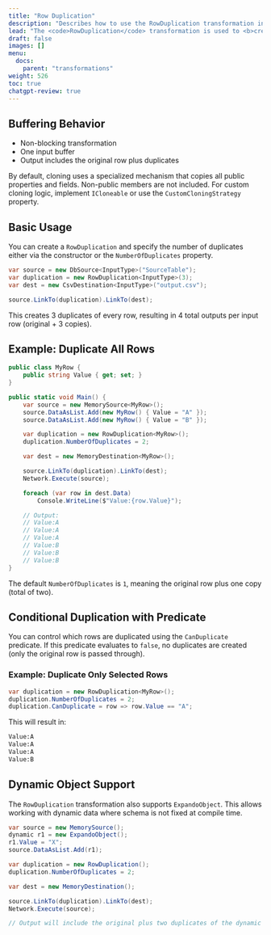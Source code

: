 ```yaml
---
title: "Row Duplication"
description: "Describes how to use the RowDuplication transformation in ETLBox to create multiple copies of input rows. Covers configuration via duplication count and conditional duplication using predicates. Includes support for strongly typed and dynamic data, and explains customization of cloning behavior."
lead: "The <code>RowDuplication</code> transformation is used to <b>create duplicates</b> of incoming rows in your data flow. It allows you to define how many copies of a row should be made and provides an optional predicate to control which rows are duplicated."
draft: false
images: []
menu:
  docs:
    parent: "transformations"
weight: 526
toc: true
chatgpt-review: true
---
```


## Buffering Behavior

- Non-blocking transformation
- One input buffer
- Output includes the original row plus duplicates

By default, cloning uses a specialized mechanism that copies all public properties and fields. Non-public members are not included.  For custom cloning logic, implement `ICloneable` or use the `CustomCloningStrategy` property.

## Basic Usage

You can create a `RowDuplication` and specify the number of duplicates either via the constructor or the `NumberOfDuplicates` property.

```csharp
var source = new DbSource<InputType>("SourceTable");
var duplication = new RowDuplication<InputType>(3);
var dest = new CsvDestination<InputType>("output.csv");

source.LinkTo(duplication).LinkTo(dest);
```

This creates 3 duplicates of every row, resulting in 4 total outputs per input row (original + 3 copies).

## Example: Duplicate All Rows

```csharp
public class MyRow {
    public string Value { get; set; }
}

public static void Main() {
    var source = new MemorySource<MyRow>();
    source.DataAsList.Add(new MyRow() { Value = "A" });
    source.DataAsList.Add(new MyRow() { Value = "B" });

    var duplication = new RowDuplication<MyRow>();
    duplication.NumberOfDuplicates = 2;

    var dest = new MemoryDestination<MyRow>();

    source.LinkTo(duplication).LinkTo(dest);
    Network.Execute(source);

    foreach (var row in dest.Data)
        Console.WriteLine($"Value:{row.Value}");

    // Output:
    // Value:A
    // Value:A
    // Value:A
    // Value:B
    // Value:B
    // Value:B
}
```

The default `NumberOfDuplicates` is `1`, meaning the original row plus one copy (total of two).

## Conditional Duplication with Predicate

You can control which rows are duplicated using the `CanDuplicate` predicate. If this predicate evaluates to `false`, no duplicates are created (only the original row is passed through).

### Example: Duplicate Only Selected Rows

```csharp
var duplication = new RowDuplication<MyRow>();
duplication.NumberOfDuplicates = 2;
duplication.CanDuplicate = row => row.Value == "A";
```

This will result in:

```txt
Value:A
Value:A
Value:A
Value:B
```

## Dynamic Object Support

The `RowDuplication` transformation also supports `ExpandoObject`. This allows working with dynamic data where schema is not fixed at compile time.

```csharp
var source = new MemorySource();
dynamic r1 = new ExpandoObject();
r1.Value = "X";
source.DataAsList.Add(r1);

var duplication = new RowDuplication();
duplication.NumberOfDuplicates = 2;

var dest = new MemoryDestination();

source.LinkTo(duplication).LinkTo(dest);
Network.Execute(source);

// Output will include the original plus two duplicates of the dynamic object
```

